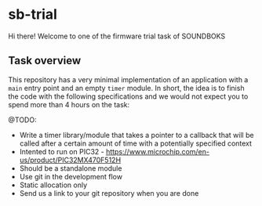 # sb-trial
Hi there! Welcome to one of the firmware trial task of SOUNDBOKS

## Task overview
This repository has a very minimal implementation of an application with a `main` entry point and an empty `timer` module. In short, the idea is to finish the code with the following specifications and we would not expect you to spend more than 4 hours on the task:

@TODO:
- Write a timer library/module that takes a pointer to a callback that will be called after a certain amount of time with a potentially specified context
- Intented to run on PIC32 - https://www.microchip.com/en-us/product/PIC32MX470F512H
- Should be a standalone module
- Use git in the development flow
- Static allocation only
- Send us a link to your git repository when you are done
